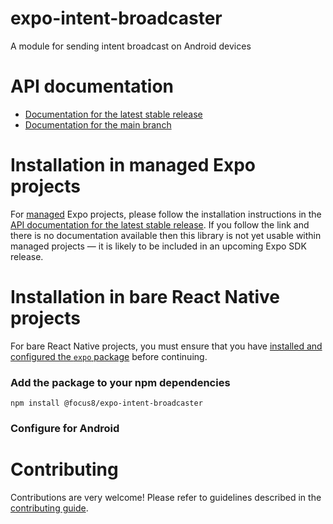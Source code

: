 # expo-intent-broadcaster

A module for sending intent broadcast on Android devices

# API documentation

- [Documentation for the latest stable release](https://docs.expo.dev/versions/latest/sdk/intent-broadcaster/)
- [Documentation for the main branch](https://docs.expo.dev/versions/unversioned/sdk/intent-broadcaster/)

# Installation in managed Expo projects

For [managed](https://docs.expo.dev/archive/managed-vs-bare/) Expo projects, please follow the installation instructions in the [API documentation for the latest stable release](#api-documentation). If you follow the link and there is no documentation available then this library is not yet usable within managed projects &mdash; it is likely to be included in an upcoming Expo SDK release.

# Installation in bare React Native projects

For bare React Native projects, you must ensure that you have [installed and configured the `expo` package](https://docs.expo.dev/bare/installing-expo-modules/) before continuing.

### Add the package to your npm dependencies

```
npm install @focus8/expo-intent-broadcaster
```

### Configure for Android

# Contributing

Contributions are very welcome! Please refer to guidelines described in the [contributing guide](https://github.com/expo/expo#contributing).
